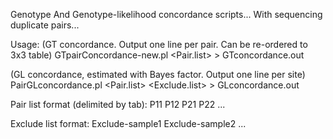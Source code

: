 Genotype And Genotype-likelihood concordance scripts...
With sequencing duplicate pairs...

Usage:
(GT concordance. Output one line per pair. Can be re-ordered to 3x3 table)
GTpairConcordance-new.pl <inVcf> <Pair.list> > GTconcordance.out

(GL concordance, estimated with Bayes factor. Output one line per site)
PairGLconcordance.pl <inVcf> <Pair.list> <Exclude.list> > GLconcordance.out

Pair list format (delimited by tab):
P11  P12
P21  P22
...

Exclude list format:
Exclude-sample1
Exclude-sample2
...
